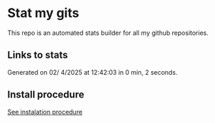 # Stat my gits

This repo is an automated stats builder for all my github repositories.

## Links to stats


Generated on 02/ 4/2025 at 12:42:03 in 0 min, 2 seconds.

## Install procedure

[See instalation procedure](./src/install.md)
